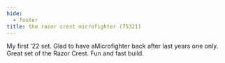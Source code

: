 ```yaml
---
hide:
  - footer
title: the razor crest microfighter (75321)
---
```


My first ’22 set. Glad to have aMicrofighter back after last years one only. Great set of the Razor Crest. Fun and fast build. 
